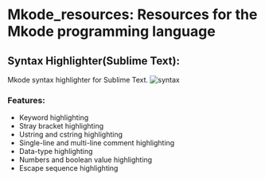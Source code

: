 # Mkode_resources: Resources for the Mkode programming language
## Syntax Highlighter(Sublime Text):
Mkode syntax highlighter for Sublime Text.
![syntax](https://github.com/raklaptudirm/Mkode_syntax_highlighter/blob/master/Syntax.png)
### Features:
* Keyword highlighting
* Stray bracket highlighting
* Ustring and cstring highlighting
* Single-line and multi-line comment highlighting
* Data-type highlighting
* Numbers and boolean value highlighting
* Escape sequence highlighting

